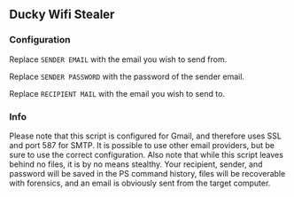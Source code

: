 ## Ducky Wifi Stealer

### Configuration
Replace `SENDER EMAIL` with the email you wish to send from.

Replace `SENDER PASSWORD` with the password of the sender email.

Replace `RECIPIENT MAIL` with the email you wish to send to.

### Info
Please note that this script is configured for Gmail, and therefore uses SSL and port 587 for SMTP. It is possible to use other email providers, but be sure to use the correct configuration.
Also note that while this script leaves behind no files, it is by no means stealthy. Your recipient, sender, and password will be saved in the PS command history, files will be recoverable with forensics, and an email is obviously sent from the target computer.

